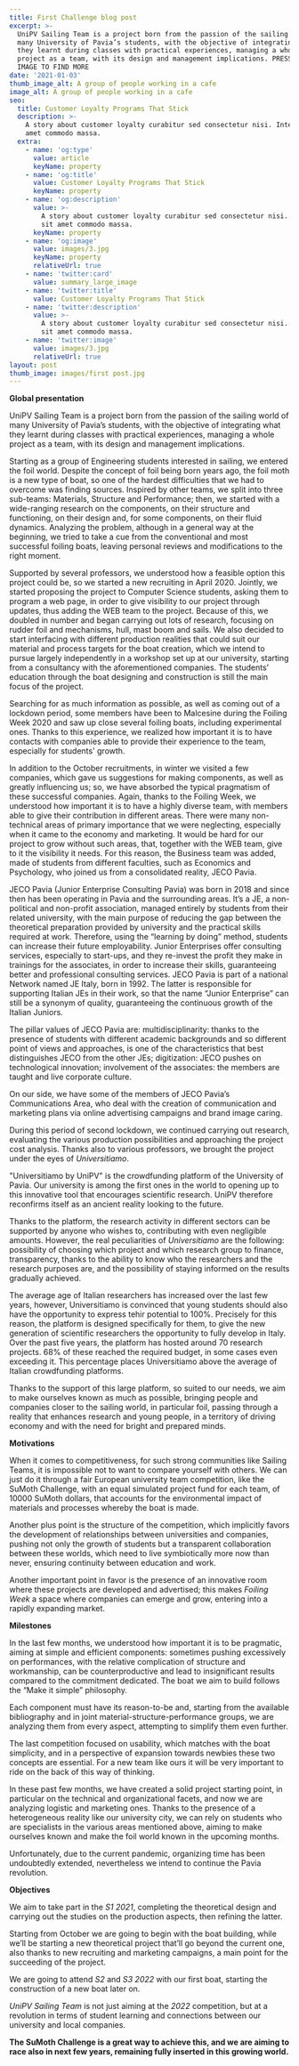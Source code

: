 ```yaml
---
title: First Challenge blog post
excerpt: >-
  UniPV Sailing Team is a project born from the passion of the sailing world of
  many University of Pavia’s students, with the objective of integrating what
  they learnt during classes with practical experiences, managing a whole
  project as a team, with its design and management implications. PRESS ON THE
  IMAGE TO FIND MORE
date: '2021-01-03'
thumb_image_alt: A group of people working in a cafe
image_alt: A group of people working in a cafe
seo:
  title: Customer Loyalty Programs That Stick
  description: >-
    A story about customer loyalty curabitur sed consectetur nisi. Integer sit
    amet commodo massa.
  extra:
    - name: 'og:type'
      value: article
      keyName: property
    - name: 'og:title'
      value: Customer Loyalty Programs That Stick
      keyName: property
    - name: 'og:description'
      value: >-
        A story about customer loyalty curabitur sed consectetur nisi. Integer
        sit amet commodo massa.
      keyName: property
    - name: 'og:image'
      value: images/3.jpg
      keyName: property
      relativeUrl: true
    - name: 'twitter:card'
      value: summary_large_image
    - name: 'twitter:title'
      value: Customer Loyalty Programs That Stick
    - name: 'twitter:description'
      value: >-
        A story about customer loyalty curabitur sed consectetur nisi. Integer
        sit amet commodo massa.
    - name: 'twitter:image'
      value: images/3.jpg
      relativeUrl: true
layout: post
thumb_image: images/first post.jpg
---
```

**Global presentation**

UniPV Sailing Team is a project born from the passion of the sailing world of many University of Pavia’s students, with the objective of integrating what they learnt during classes with practical experiences, managing a whole project as a team, with its design and management implications.

Starting as a group of Engineering students interested in sailing, we entered the foil world. Despite the concept of foil being born years ago, the foil moth is a new type of boat, so one of the hardest difficulties that we had to overcome was finding sources. Inspired by other teams, we split into three sub-teams: Materials, Structure and Performance; then, we started with a wide-ranging research on the components, on their structure and functioning, on their design and, for some components, on their fluid dynamics. Analyzing the problem, although in a general way at the beginning, we tried to take a cue from the conventional and most successful foiling boats, leaving personal reviews and modifications to the right moment.

Supported by several professors, we understood how a feasible option this project could be, so we started a new recruiting in April 2020. Jointly, we started proposing the project to Computer Science students, asking them to program a web page, in order to give visibility to our project through updates, thus adding the WEB team to the project. Because of this, we doubled in number and began carrying out lots of research, focusing on rudder foil and mechanisms, hull, mast boom and sails. We also decided to start interfacing with different production realities that could suit our material and process targets for the boat creation, which we intend to pursue largely independently in a workshop set up at our university, starting from a consultancy with the aforementioned companies. The students’ education through the boat designing and construction is still the main focus of the project.

Searching for as much information as possible, as well as coming out of a lockdown period, some members have been to Malcesine during the Foiling Week 2020 and saw up close several foiling boats, including experimental ones. Thanks to this experience, we realized how important it is to have contacts with companies able to provide their experience to the team, especially for students' growth.

In addition to the October recruitments, in winter we visited a few companies, which gave us suggestions for making components, as well as greatly influencing us; so, we have absorbed the typical pragmatism of these successful companies. Again, thanks to the Foiling Week, we understood how important it is to have a highly diverse team, with members able to give their contribution in different areas. There were many non-technical areas of primary importance that we were neglecting, especially when it came to the economy and marketing. It would be
hard for our project to grow without such areas, that, together with the WEB team, give to it the visibility it needs. For this reason, the Business team was added, made of students from different faculties, such as Economics and Psychology, who joined us from a consolidated reality, JECO Pavia.

JECO Pavia (Junior Enterprise Consulting Pavia) was born in 2018 and since then has been operating in Pavia and the surrounding areas. It’s a JE, a non-political and non-profit association, managed entirely by students from their related university, with the main purpose of reducing the gap between the theoretical preparation provided by university and the practical skills required at work. Therefore, using the “learning by doing” method, students can increase their future employability. Junior Enterprises offer consulting services, especially to start-ups, and they
re-invest the profit they make in trainings for the associates, in order to increase their skills, guaranteeing better and professional consulting services. JECO Pavia is part of a national Network named JE Italy, born in 1992. The latter is responsible for supporting Italian JEs in their work, so that the name “Junior Enterprise” can still be a synonym of quality, guaranteeing the continuous growth of the Italian Juniors.

The pillar values ​​of JECO Pavia are: multidisciplinarity: thanks to the presence of students with different academic backgrounds and so different point of views and approaches, is one of the characteristics that best distinguishes JECO from the other JEs; digitization: JECO pushes on technological innovation; involvement of the associates: the members are taught and live corporate culture.

On our side, we have some of the members of JECO Pavia’s Communications Area, who deal with the creation of communication and marketing plans via online advertising campaigns and brand image caring.

During this period of second lockdown, we continued carrying out research, evaluating the various production possibilities and approaching the project cost analysis. Thanks also to various professors, we brought the project under the eyes of *Universitiamo*.

"Universitiamo by UniPV" is the crowdfunding platform of the University of Pavia. Our university is among the first ones in the world to opening up to this innovative tool that encourages scientific research. UniPV therefore reconfirms itself as an ancient reality looking to the future.

Thanks to the platform, the research activity in different sectors can be supported by anyone who wishes to, contributing with even negligible amounts. However, the real peculiarities of *Universitiamo* are the following: possibility of choosing which project and which research group to finance, transparency, thanks to the ability to know who the researchers and the research purposes are, and the possibility of staying informed on the results gradually achieved.

The average age of Italian researchers has increased over the last few years, however, Universitiamo is convinced that young students should also have the opportunity to express tehir potential to 100%. Precisely for this reason, the platform is designed specifically for them, to give the new generation of scientific researchers the opportunity to fully develop in Italy. Over the past five years, the platform has hosted around 70 research projects. 68% of these reached the required budget, in some cases even exceeding it. This percentage places Universitiamo above the average of Italian crowdfunding platforms.

Thanks to the support of this large platform, so suited to our needs, we aim to make ourselves known as much as possible, bringing people and companies closer to the sailing world, in particular foil, passing through a reality that enhances research and young people, in a territory of driving economy and with the need for bright and prepared minds.

**Motivations**

When it comes to competitiveness, for such strong communities like Sailing Teams, it is impossible not to want to compare yourself with others. We can just do it through a fair European university team competition, like the SuMoth Challenge, with an equal simulated project fund for each team, of 10000 SuMoth dollars, that accounts for the environmental impact of materials and processes whereby the boat is made.

Another plus point is the structure of the competition, which implicitly favors the development of relationships between universities and companies, pushing not only the growth of students but a transparent collaboration between these worlds, which need to live symbiotically more now than never, ensuring continuity between education and work.

Another important point in favor is the presence of an innovative room where these projects are developed and advertised; this makes *Foiling Week* a space where companies can emerge and grow, entering into a rapidly expanding market.

**Milestones**

In the last few months, we understood how important it is to be pragmatic, aiming at simple and efficient components: sometimes pushing excessively on performances, with the relative complication of structure and workmanship, can be counterproductive and lead to insignificant results compared to the commitment dedicated. The boat we aim to build follows the “Make it simple” philosophy.

Each component must have its reason-to-be and, starting from the available bibliography and in joint material-structure-performance groups, we are analyzing them from every aspect, attempting to simplify them even further.

The last competition focused on usability, which matches with the boat simplicity, and in a perspective of expansion towards newbies these two concepts are essential. For a new team like ours it will be very important to ride on the back of this way of thinking.

In these past few months, we have created a solid project starting point, in particular on the technical and organizational facets, and now we are analyzing logistic and marketing ones. Thanks to the presence of a heterogeneous reality like our university city, we can rely on students who are specialists in the various areas mentioned above, aiming to make ourselves known and make the foil world known in the upcoming months.

Unfortunately, due to the current pandemic, organizing time has been undoubtedly extended, nevertheless we intend to continue the Pavia revolution.

**Objectives**

We aim to take part in the *S1 2021*, completing the theoretical design and carrying out the studies on the production aspects, then refining the latter.

Starting from October we are going to begin with the boat building, while we’ll be starting a new theoretical project that’ll go beyond the current one, also thanks to new recruiting and marketing campaigns, a main point for the succeeding of the project.

We are going to attend *S2* and *S3 2022* with our first boat, starting the construction of a new boat later on.

*UniPV Sailing Team* is not just aiming at the *2022* competition, but at a revolution in terms of student learning and connections between our university and local companies.

**The SuMoth Challenge is a great way to achieve this, and we are
aiming to race also in next few years, remaining fully inserted in this growing
world.**
